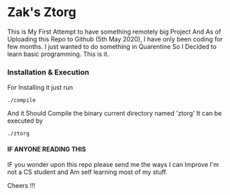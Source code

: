 # Zak's Ztorg

This is My First Attempt to have something remotely big Project
And As of Uploading this Repo to Github (5th May 2020), I have only
been coding for few months. I just wanted to do something in Quarentine
So I Decided to learn basic programming. This is it.

### Installation & Execution

For Installing it just run
```
./compile
```
And it Should Compile the binary current directory named 'ztorg'
It can be executed by
```
./ztorg
```
#### IF ANYONE READING THIS

IF you wonder upon this repo please send me the ways I can Improve
I'm not a CS student and Am self learning most of my stuff.

Cheers !!!
